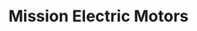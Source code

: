 ---
title: "Mission Electric Motors"
url: /mission-hills/mission-electric-motors/
shop: Autoteile
---